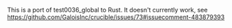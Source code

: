 This is a port of test0036\_global to Rust. It doesn't currently work, see 
https://github.com/GaloisInc/crucible/issues/73#issuecomment-483879393
